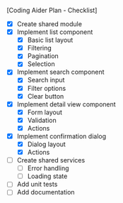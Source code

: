[Coding Aider Plan - Checklist]

- [x] Create shared module
- [x] Implement list component
  - [x] Basic list layout
  - [x] Filtering
  - [x] Pagination
  - [x] Selection
- [x] Implement search component
  - [x] Search input
  - [x] Filter options
  - [x] Clear button
- [x] Implement detail view component
  - [x] Form layout
  - [x] Validation
  - [x] Actions
- [x] Implement confirmation dialog
  - [x] Dialog layout
  - [x] Actions
- [ ] Create shared services
  - [ ] Error handling
  - [ ] Loading state
- [ ] Add unit tests
- [ ] Add documentation
